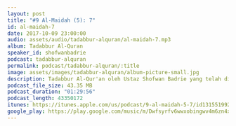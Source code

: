 ```yaml
---
layout: post
title: "#9 Al-Maidah (5): 7"
id: al-maidah-7
date: 2017-10-09 23:00:00
audio: assets/audio/tadabbur-alquran/al-maidah-7.mp3
album: Tadabbur Al-Quran
speaker_id: shofwanbadrie
podcast: tadabbur-alquran
permalink: podcast/tadabbur-alquran/:title
image: assets/images/tadabbur-alquran/album-picture-small.jpg
description: Tadabbur Al-Qur'an oleh Ustaz Shofwan Badrie yang telah diadakan di The Glasshouse, Subang Jaya pada 9 Oktober 2017.
podcast_file_size: 43.35 MB
podcast_duration: "01:29:56"
podcast_length: 43350172
itunes: https://itunes.apple.com/us/podcast/9-al-maidah-5-7/id1315519921?i=1000395023111&mt=2
google_play: https://play.google.com/music/m/Dwfsyrfv6wwxobingwv4m6zn4x4?t=9_Al-Maidah_5_7-Tadabbur_Al-Quran
---
```

